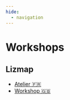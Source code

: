 ```yaml
---
hide:
  - navigation
---
```


# Workshops

## Lizmap

* [Atelier 🇫🇷](./lizmap-short-french.md)
* [Workshop 🇬🇧](./lizmap-short-english.md)
